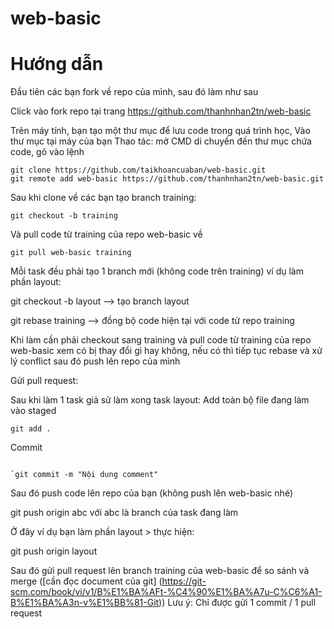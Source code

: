 # web-basic
# Hướng dẫn
Đầu tiên các bạn fork về repo của mình, sau đó làm như sau

Click vào fork repo tại trang https://github.com/thanhnhan2tn/web-basic

Trên máy tính, bạn tạo một thư mục để lưu code trong quá trình học,
Vào thư mục tại máy của bạn Thao tác: mở CMD di chuyến đến thư mục chứa code, gõ vào lệnh
```
git clone https://github.com/taikhoancuaban/web-basic.git
git remote add web-basic https://github.com/thanhnhan2tn/web-basic.git
```
Sau khi clone về các bạn tạo branch training:
```
git checkout -b training
```

Và pull code từ training của repo web-basic về

```
git pull web-basic training
```

Mỗi task đều phải tạo 1 branch mới (không code trên training) ví dụ làm phần layout:

git checkout -b layout --> tạo branch layout

git rebase training --> đồng bộ code hiện tại với code từ repo training

Khi làm cần phải checkout sang training và pull code từ training của repo web-basic xem có bị thay đổi gì hay không, nếu có thì tiếp tục rebase và xử lý conflict sau đó push lên repo của mình

Gửi pull request:

Sau khi làm 1 task giả sử làm xong task layout: Add toàn bộ file đang làm vào staged

```
git add .
```

Commit
```

`git commit -m "Nội dung comment"
```

Sau đó push code lên repo của bạn (không push lên web-basic nhé)

git push origin abc với abc là branch của task đang làm

Ở đây ví dụ bạn làm phần layout > thực hiện:

git push origin layout

Sau đó gửi pull request lên branch training của web-basic để so sánh và merge ([cần đọc document của git] (https://git-scm.com/book/vi/v1/B%E1%BA%AFt-%C4%90%E1%BA%A7u-C%C6%A1-B%E1%BA%A3n-v%E1%BB%81-Git))
Lưu ý: Chỉ được gửi 1 commit / 1 pull request

